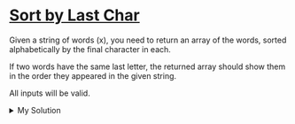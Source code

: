 # [Sort by Last Char](https://www.codewars.com/kata/57eba158e8ca2c8aba0002a0)

Given a string of words (x), you need to return an array of the words, sorted alphabetically by the final character in each.

If two words have the same last letter, the returned array should show them in the order they appeared in the given string.

All inputs will be valid.

<details><summary>My Solution</summary>

```js
const last = x => x.split(' ').sort((a, b) => a[a.length - 1].localeCompare(b[b.length - 1]))
```

</details>
